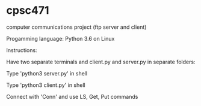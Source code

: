 # cpsc471
computer communications project (ftp server and client)

Progamming language: Python 3.6 on Linux

Instructions:

Have two separate terminals and client.py and server.py in separate folders:

Type 'python3 server.py' in shell

Type 'python3 client.py' in shell

Connect with 'Conn' and use LS, Get, Put commands
